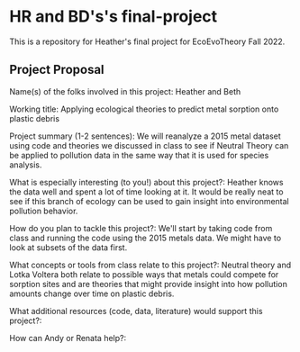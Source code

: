 # HR and BD's's final-project


This is a repository for Heather's final project for EcoEvoTheory Fall 2022.



## Project Proposal

Name(s) of the folks involved in this project: Heather and Beth

Working title: Applying ecological theories to predict metal sorption onto plastic debris

Project summary (1-2 sentences): We will reanalyze a 2015 metal dataset using code and theories we discussed in class to see if Neutral Theory can be applied to pollution data in the same way that it is used for species analysis.

What is especially interesting (to you!) about this project?: Heather knows the data well and spent a lot of time looking at it. It would be really neat to see if this branch of ecology can be used to gain insight into environmental pollution behavior.

How do you plan to tackle this project?: We'll start by taking code from class and running the code using the 2015 metals data. We might have to look at subsets of the data first.

What concepts or tools from class relate to this project?: Neutral theory and Lotka Voltera both relate to possible ways that metals could compete for sorption sites and are theories that might provide insight into how pollution amounts change over time on plastic debris.

What additional resources (code, data, literature) would support this project?:

How can Andy or Renata help?:

